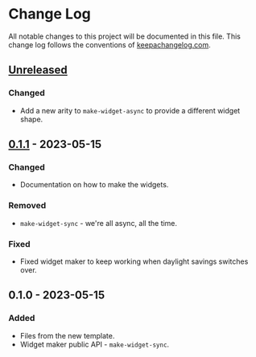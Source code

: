 # Change Log
All notable changes to this project will be documented in this file. This change log follows the conventions of [keepachangelog.com](http://keepachangelog.com/).

## [Unreleased]
### Changed
- Add a new arity to `make-widget-async` to provide a different widget shape.

## [0.1.1] - 2023-05-15
### Changed
- Documentation on how to make the widgets.

### Removed
- `make-widget-sync` - we're all async, all the time.

### Fixed
- Fixed widget maker to keep working when daylight savings switches over.

## 0.1.0 - 2023-05-15
### Added
- Files from the new template.
- Widget maker public API - `make-widget-sync`.

[Unreleased]: https://sourcehost.site/your-name/flexiana-plaftform-test/compare/0.1.1...HEAD
[0.1.1]: https://sourcehost.site/your-name/flexiana-plaftform-test/compare/0.1.0...0.1.1
